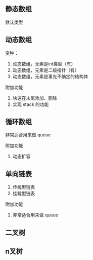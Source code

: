 
## 静态数组
默认类型

## 动态数组
变种：
1. 动态数组，元素是int类型（有）
2. 动态数组，元素是二级指针（有）
3. 动态数组，元素是事先不确定的结构体

附加功能
1. 快速在末尾添加、删除
2. 实现 stack 的功能

## 循环数组

非常适合用来做 queue

附加功能
1. 动态扩容



## 单向链表

1. 传统型链表
2. 挂载型链表


附加功能
1. 非常适合用来做 queue


## 二叉树

## n叉树



